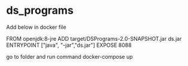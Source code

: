 # ds_programs
Add below in docker file

FROM openjdk:8-jre
ADD target/DSPrograms-2.0-SNAPSHOT.jar ds.jar
ENTRYPOINT ["java", "-jar","ds.jar"]
EXPOSE 8088


go to folder and run command docker-compose up
